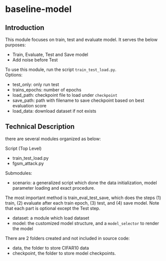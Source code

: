 # baseline-model

## Introduction

This module focuses on train, test and evaluate model. It serves the below purposes:

- Train, Evaluate, Test and Save model
- Add noise before Test

To use this module, run the script `train_test_load.py`.  
Options:

- test_only: only run test
- trains_epochs: number of epochs
- load_path: checkpoint file to load under `checkpoint`
- save_path: path with filename to save checkpoint based on best evaluation score
- load_data: download dataset if not exists

## Technical Description

there are several modules organized as below:

Script (Top Level)

- train_test_load.py
- fgsm_attack.py

Submodules:

- scenario: a generalized script which done the data initialization, model parameter loading and exact procedure.

The most important method is train_eval_test_save, which does the steps (1) train, (2) evaluate after each train
epoch, (3) test, and (4) save model. Note that each part is optional except the Test step.   

- dataset: a module which load dataset
- model: the customized model structure, and a `model_selector` to render the model 

There are 2 folders created and not included in source code: 

- data, the folder to store CIFAR10 data
- checkpoint, the folder to store model checkpoints.

